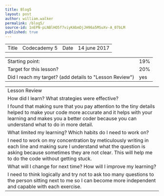 ```yaml
---
title: Blog5
layout: post
author: william.walker
permalink: /blog5/
source-id: 1nEPN-pLNBlHO5f7viyKAbmDjJH96a5MSuXv-A_07bLM
published: true
---
```

<table>
  <tr>
    <td>Title</td>
    <td>Codecademy 5</td>
    <td>Date</td>
    <td>14 june 2017</td>
  </tr>
</table>


<table>
  <tr>
    <td>Starting point:</td>
    <td>19%</td>
  </tr>
  <tr>
    <td>Target for this lesson?</td>
    <td>20%</td>
  </tr>
  <tr>
    <td>Did I reach my target? 
(add details to "Lesson Review")</td>
    <td>yes</td>
  </tr>
</table>


<table>
  <tr>
    <td>Lesson Review</td>
  </tr>
  <tr>
    <td>How did I learn? What strategies were effective? </td>
  </tr>
  <tr>
    <td>I found that making sure that you pay attention to the tiny details helped to make your code more accurate and it helps with your learning and makes you a better coder because you can understand what to do in more detail.</td>
  </tr>
  <tr>
    <td>What limited my learning? Which habits do I need to work on? </td>
  </tr>
  <tr>
    <td>I need to work on my concentration by meticulously writing in each line and making sure I understand what the question is asking because sometimes they are not clear. This will help me to do the code without getting stuck.</td>
  </tr>
  <tr>
    <td>What will I change for next time? How will I improve my learning?</td>
  </tr>
  <tr>
    <td>I need to think logically and try not to ask too many questions to the person sitting next to me so I can become more independent and capable with each exercise.</td>
  </tr>
</table>



